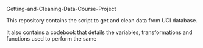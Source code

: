 Getting-and-Cleaning-Data-Course-Project

This repository contains the script to get and clean data from 
UCI database.

It also contains a codebook that details the variables, transformations
and functions used to perform the same
